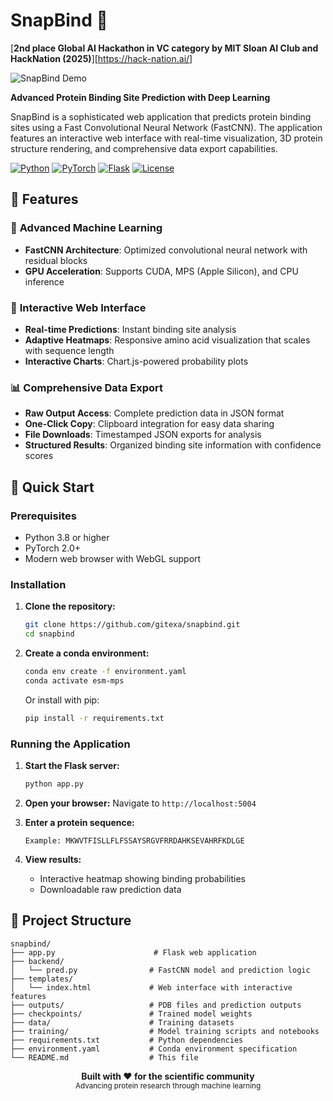 # SnapBind 🧬

[**2nd place Global AI Hackathon in VC category by MIT Sloan AI Club and HackNation (2025)**][https://hack-nation.ai/]

![SnapBind Demo](video/snapbind.gif)

**Advanced Protein Binding Site Prediction with Deep Learning**

SnapBind is a sophisticated web application that predicts protein binding sites using a Fast Convolutional Neural Network (FastCNN). The application features an interactive web interface with real-time visualization, 3D protein structure rendering, and comprehensive data export capabilities.

[![Python](https://img.shields.io/badge/Python-3.8+-blue.svg)](https://python.org)
[![PyTorch](https://img.shields.io/badge/PyTorch-2.0+-orange.svg)](https://pytorch.org)
[![Flask](https://img.shields.io/badge/Flask-3.0+-green.svg)](https://flask.palletsprojects.com)
[![License](https://img.shields.io/badge/License-MIT-yellow.svg)](LICENSE)

## 🌟 Features

### 🔬 **Advanced Machine Learning**
- **FastCNN Architecture**: Optimized convolutional neural network with residual blocks
- **GPU Acceleration**: Supports CUDA, MPS (Apple Silicon), and CPU inference

### 🎨 **Interactive Web Interface**
- **Real-time Predictions**: Instant binding site analysis
- **Adaptive Heatmaps**: Responsive amino acid visualization that scales with sequence length
- **Interactive Charts**: Chart.js-powered probability plots

### 📊 **Comprehensive Data Export**
- **Raw Output Access**: Complete prediction data in JSON format
- **One-Click Copy**: Clipboard integration for easy data sharing
- **File Downloads**: Timestamped JSON exports for analysis
- **Structured Results**: Organized binding site information with confidence scores

## 🚀 Quick Start

### Prerequisites

- Python 3.8 or higher
- PyTorch 2.0+
- Modern web browser with WebGL support

### Installation

1. **Clone the repository:**
   ```bash
   git clone https://github.com/gitexa/snapbind.git
   cd snapbind
   ```

2. **Create a conda environment:**
   ```bash
   conda env create -f environment.yaml
   conda activate esm-mps
   ```

   Or install with pip:
   ```bash
   pip install -r requirements.txt
   ```

### Running the Application

1. **Start the Flask server:**
   ```bash
   python app.py
   ```

2. **Open your browser:**
   Navigate to `http://localhost:5004`

3. **Enter a protein sequence:**
   ```
   Example: MKWVTFISLLFLFSSAYSRGVFRRDAHKSEVAHRFKDLGE
   ```

4. **View results:**
   - Interactive heatmap showing binding probabilities
   - Downloadable raw prediction data

## 📁 Project Structure

```
snapbind/
├── app.py                      # Flask web application
├── backend/
│   └── pred.py                # FastCNN model and prediction logic
├── templates/
│   └── index.html             # Web interface with interactive features
├── outputs/                   # PDB files and prediction outputs
├── checkpoints/               # Trained model weights
├── data/                      # Training datasets
├── training/                  # Model training scripts and notebooks
├── requirements.txt           # Python dependencies
├── environment.yaml           # Conda environment specification
└── README.md                  # This file
```

<div align="center">
  <strong>Built with ❤️ for the scientific community</strong>
  <br>
  <sub>Advancing protein research through machine learning</sub>
</div>
